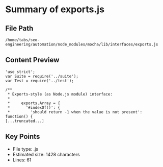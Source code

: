 # Summary of exports.js
  
## File Path
`/home/tabs/seo-engineering/automation/node_modules/mocha/lib/interfaces/exports.js`

## Content Preview
```
'use strict';
var Suite = require('../suite');
var Test = require('../test');

/**
 * Exports-style (as Node.js module) interface:
 *
 *     exports.Array = {
 *       '#indexOf()': {
 *         'should return -1 when the value is not present': function() {
[...truncated...]
```

## Key Points
- File type: .js
- Estimated size: 1428 characters
- Lines: 61
